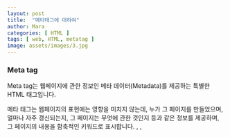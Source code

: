 ```yaml
---
layout: post
title:  "메타태그에 대하여"
author: Mara
categories: [ HTML ]
tags: [ web, HTML, metatag ]
image: assets/images/3.jpg
---
```

### Meta tag

Meta tag는 웹페이지에 관한 정보인 메타 데이터(Metadata)를 제공하는 특별한 HTML 태그입니다.

메타 태그는 웹페이지의 표현에는 영향을 미치지 않는데, 누가 그 페이지를 만들었으며, 얼마나 자주 갱신되는지, 그 페이지는 무엇에 관한 것인지 등과 같은 정보를 제공하며, 그 페이지의 내용을 함축적인 키워드로 표시합니다.  <base>, <link>, <script>, <style>, <title> 요소와 같은 다른 메타데이터 관련 요소들이 나타낼 수 없는 다양한 종류의 메타데이터를 제공할 때 사용되며, 이렇게 제공된 정보는 브라우저나 검색 엔진, 다른 웹 서비스에서 사용하게 됩니다.

메타태그는 반드시 <head>태그안에 쓰여야 하며 비어있는 요소 (empty element)로서 닫는 태그가 없습니다.
HTML에서는 <meta> 태그를 닫지 않지만, XHTML에서는 다음과 같이 반드시 태그를 닫아야만 합니다.

<meta charset="UTF-8" />

<meta charset>, <meta http-equiv>인 경우 <head> 안에 쓰고,  http-equiv가 인코딩 선언이 아닌 경우 <head> 내의 <noscript> 요소도 가능합니다. 만약 name 속성이나 http-equiv 속성이 명시되었다면 반드시 content 속성도 함께 명시되어야 하며, 반대로 두 속성이 명시되지 않았다면 content 속성 또한 명시될 수 없습니다.

HTML5에서는 <meta> 요소를 통해 웹 페이지에서 사용자가 볼 수 있는 영역인 뷰포트(viewport)를 제어할 수 있도록 name 속성에 viewport 속성값을 제공하고 있습니다.

일반적으로 아래와 같은 형태를 가지며 각 META 엘레멘트는 특성과 값의 짝으로 명시됩니다.
name 애트리뷰트는 특성을 지정하고 content 애트리뷰트는 그 특성의 값을 지정합니다.

<meta 속성="값" content="내용" />

[종류]

+ HTTP-Equivalent META Information
-서버측 환경설정과 관련된 정보를 싣고 있다.
-encoding, cashe 등 사용자 브라우저(user agent)의 구동 환경 정보를 담고 있다.


+ Arbitrary User-Specified META Information
-사용자와 관련된 정보를 표시한다.(인덱스를 위한 키워드 정보, 제작자 정보 등)


[속성형식]
charset : 페이지의 문자 인코딩을 선언합니다. 문자 인코딩의 표준 IANA MIME 이름을 값으로 가져야 합니다. 표준안은 특정 인코딩을 요구하지 않지만, 대신 다음을 제안합니다.
-UTF-8을 권장합니다.
-보안 위협을 방지하기 위해, ASCII와 호환되지 않는 인코딩을 사용하지 않아야 합니다. 해당되는 인코딩은 유해한 콘텐츠를 HTML의 일부로 판독할 수 있습니다. JIS_C6226-1983, JIS_X0212-1990, HZ-GB-2312, JOHAB, ISO-2022 계열과 EBCDIC 계열이 이에 해당합니다.

content : 특성의 값을 나타 냄. http-equiv, name 속성과 관련된 내용 구성을 위한 정보

http-equiv : HTTP 서버들에 보내는 문서별 HTTP 반응 메세지 헤더의 정보를 설정합니다. 특성의 이름(http-equiv(alent))에서 알 수 있듯이, 가능한 값은 특정 HTTP 헤더입니다. HTTP Response 의 Header Name
- content-security-policy
현재 페이지의 콘텐츠 정책을 정의할 수 있습니다. 대부분의 콘텐츠 정책은 허용하는 서버 출처와 스크립트 엔드포인트를 지정해 사이트 간 스크립트 공격 방어에 도움을 줍니다.
- refresh
다음 항목을 지정합니다.
content 특성에 양의 정숫값을 설정한 경우, 페이지를 새로 고칠 때까지의 초.
content 특성이 양의 정숫값을 가지고 그 뒤를 문자열 ;url=과 유효한 URL이 뒤따른다면, 페이지를 해당 URL로 보낼 때까지의 초.

name :메타정보의 이름으로 문서 레벨 메타데이터의 이름을 정의합니다. itemprop, http-equiv, charset 특성 중 하나라도 설정한 경우 사용해선 안됩니다. 메타데이터의 이름은 content 특성에 담긴 값과 연결됩니다. name 특성에 사용할 수 있는 값은 다음과 같습니다.
- application-name은 웹 페이지에서 구동 중인 애플리케이션의 이름을 정의합니다.
- author는 문서의 작성자를 정의합니다.
- description은 페이지의 내용에 대한 짧고 정확한 요약을 담습니다. Firefox, Opera 등 여러 브라우저는 즐겨찾기 페이지의 기본 설명 값으로 description 메타데이터를 사용합니다.
- generator는 페이지를 생성한 소프트웨어의 식별자를 담습니다.
- keywords는 페이지 콘텐츠와 관련된 키워드를 쉼표로 구분해 담습니다.
- referrer는 문서에서 시작하는 요청의 Referer HTTP 헤더를 통제합니다.
- theme-color는 사용자 에이전트가 페이지나 주위 사용자 인터페이스를 표시할 때 사용하면 좋을 색상을 추천합니다. content 특성은 유효한 CSS <color>를 값으로 가집니다.
- color-scheme은 문서와 호환되는 하나 이상의 색채 조합을 지정합니다. 브라우저는 이 정보에 더해 브라우저와 장치 사용자 설정을 통해 배경, 전경, 양식 컨트롤, 스크롤 바 등 대부분의 색상을 결정합니다. <meta name="color-scheme">의 주 용도는 문서의 "다크 모드"와 라이트 모드의 호환성, 그리고 둘 중 선호하는 쪽을 나타내는 것입니다.

이 외에도, name 특성은 WHATWG Wiki MetaExtensions 페이지에 나열된 확장형 값을 사용할 수도 있습니다. 페이지의 어떠한 항목도 공식적으로 인정받지 않았지만, 흔히 사용하는 값은 다음과 같습니다.

- creator는 단체, 협회 등 문서 생성자의 이름을 정의합니다. 다수가 존재할 경우 다수의 <meta> 태그를 사용해야 합니다.
- robots의 동의어인 googlebot은 Google의 색인 크롤러인 Googlebot만 인식합니다.
publisher는 문서를 출판한 자의 이름을 정의합니다. robots는 협조적인 크롤러, 또는 "로봇"의 동작을 지정합니다. 아래 표의 항목을 쉼표로 구분한 목록을 값으로 사용합니다.

- viewport는 뷰포트의 초기 사이즈에 대한 힌트를 제공합니다. 모바일 장치에서만 사용합니다.


1) 검색 엔진을 위한 키워드(keyword)를 정의하는 예

<meta name="keyword" content="HTML, meta, tag, element, reference">


2) 웹 페이지에 대한 설명(description)을 정의하는 예

<meta name="description" content="HTML meta tag page">


3) 문서의 저자(author)를 정의하는 예

<meta name="author" content="TCPSchool">


4) 5초 뒤에 다른 페이지로 리다이렉트(redirect)시키는 예

<meta http-equiv="refresh" content="5;url=http://www.website.com">


5) 모든 장치에서 웹 사이트가 잘 보이도록 뷰포트(viewport)를 설정하는 예

<meta name="viewport" content="width=device-width, initial-scale=1.0">


HTML5에서는 <meta> 요소의 scheme 속성을 더 이상 지원하지 않으며, 문자셋(charset)을 손쉽게 정의할 수 있는 charset 속성이 새롭게 추가되었습니다.

HTML 4.01 : <meta http-equiv="content-type" content="text/html; charset=UTF-8">
HTML5     : <meta charset="UTF-8">
